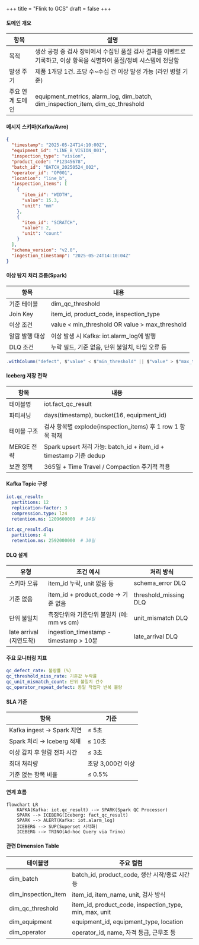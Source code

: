 +++
title = "Flink to GCS"
draft = false
+++
#### 도메인 개요
항목 | 설명
-|-
목적 | 생산 공정 중 검사 장비에서 수집된 품질 검사 결과를 이벤트로 기록하고, 이상 항목을 식별하여 품질/정비 시스템에 전달함
발생 주기 | 제품 1개당 1건. 초당 수~수십 건 이상 발생 가능 (라인 병렬 기준)
주요 연계 도메인 | equipment_metrics, alarm_log, dim_batch, dim_inspection_item, dim_qc_threshold


#### 메시지 스키마(Kafka/Avro)
```json
{
  "timestamp": "2025-05-24T14:10:00Z",
  "equipment_id": "LINE_B_VISION_001",
  "inspection_type": "vision",
  "product_code": "P12345678",
  "batch_id": "BATCH_20250524_002",
  "operator_id": "OP001",
  "location": "line_b",
  "inspection_items": [
    {
      "item_id": "WIDTH",
      "value": 15.3,
      "unit": "mm"
    },
    {
      "item_id": "SCRATCH",
      "value": 2,
      "unit": "count"
    }
  ],
  "schema_version": "v2.0",
  "ingestion_timestamp": "2025-05-24T14:10:04Z"
}
```

#### 이상 탐지 처리 흐름(Spark)
항목 | 내용
-|-
기준 테이블 | dim_qc_threshold
Join Key | item_id, product_code, inspection_type
이상 조건 | value < min_threshold OR value > max_threshold
알람 발행 대상 | 이상 발생 시 Kafka: iot.alarm_log에 발행
DLQ 조건 | 누락 필드, 기준 없음, 단위 불일치, 타입 오류 등
```scala
.withColumn("defect", $"value" < $"min_threshold" || $"value" > $"max_threshold")
```


#### Iceberg 저장 전략
항목 | 내용
-|-
테이블명 | iot.fact_qc_result
파티셔닝 | days(timestamp), bucket(16, equipment_id)
테이블 구조 | 검사 항목별 explode(inspection_items) 후 1 row 1 항목 적재
MERGE 전략 | Spark upsert 처리 가능: batch_id + item_id + timestamp 기준 dedup
보관 정책 | 365일 + Time Travel / Compaction 주기적 적용

#### Kafka Topic 구성
```yaml
iot.qc_result:
  partitions: 12
  replication-factor: 3
  compression.type: lz4
  retention.ms: 1209600000  # 14일

iot.qc_result.dlq:
  partitions: 4
  retention.ms: 2592000000  # 30일
```

#### DLQ 설계
유형 | 조건 예시 | 처리 방식
-|-|-
스키마 오류 | item_id 누락, unit 없음 등 | schema_error DLQ
기준 없음 | item_id + product_code → 기준 없음 | threshold_missing DLQ
단위 불일치 | 측정단위와 기준단위 불일치 (예: mm vs cm) | unit_mismatch DLQ
late arrival (지연도착) | ingestion_timestamp - timestamp > 10분 | late_arrival DLQ

#### 주요 모니터링 지표
```yaml
qc_defect_rate: 불량률 (%)
qc_threshold_miss_rate: 기준값 누락률
qc_unit_mismatch_count: 단위 불일치 건수
qc_operator_repeat_defect: 동일 작업자 반복 불량
```

#### SLA 기준
항목 | 기준
-|-
Kafka ingest → Spark 지연 | ≤ 5초
Spark 처리 → Iceberg 적재 | ≤ 10초
이상 감지 후 알람 전파 시간 | ≤ 3초
최대 처리량 | 초당 3,000건 이상
기준 없는 항목 비율 | ≤ 0.5%


#### 연계 흐름
```mermaid
flowchart LR
    KAFKA(Kafka: iot.qc_result) --> SPARK(Spark QC Processor)
    SPARK --> ICEBERG(Iceberg: fact_qc_result)
    SPARK --> ALERT(Kafka: iot.alarm_log)
    ICEBERG --> SUP(Superset 시각화)
    ICEBERG --> TRINO(Ad-hoc Query via Trino)
```

#### 관련 Dimension Table
테이블명 | 주요 컬럼
-|-
dim_batch | batch_id, product_code, 생산 시작/종료 시간 등
dim_inspection_item | item_id, item_name, unit, 검사 방식
dim_qc_threshold | item_id, product_code, inspection_type, min, max, unit
dim_equipment | equipment_id, equipment_type, location
dim_operator | operator_id, name, 자격 등급, 근무조 등
